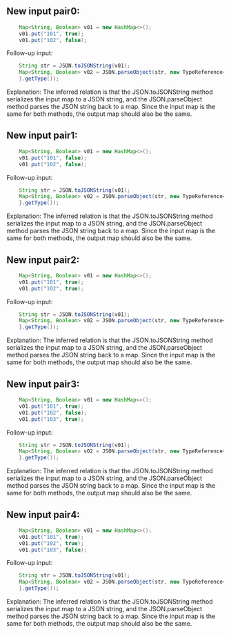 ## New input pair0:
```java
    Map<String, Boolean> v01 = new HashMap<>();
    v01.put("101", true);
    v01.put("102", false);
```
Follow-up input:
```java
    String str = JSON.toJSONString(v01);
    Map<String, Boolean> v02 = JSON.parseObject(str, new TypeReference<Map<String, Boolean>>() {
    }.getType());
```
Explanation: The inferred relation is that the JSON.toJSONString method serializes the input map to a JSON string, and the JSON.parseObject method parses the JSON string back to a map. Since the input map is the same for both methods, the output map should also be the same.

## New input pair1:
```java
    Map<String, Boolean> v01 = new HashMap<>();
    v01.put("101", false);
    v01.put("102", false);
```
Follow-up input:
```java
    String str = JSON.toJSONString(v01);
    Map<String, Boolean> v02 = JSON.parseObject(str, new TypeReference<Map<String, Boolean>>() {
    }.getType());
```
Explanation: The inferred relation is that the JSON.toJSONString method serializes the input map to a JSON string, and the JSON.parseObject method parses the JSON string back to a map. Since the input map is the same for both methods, the output map should also be the same.

## New input pair2:
```java
    Map<String, Boolean> v01 = new HashMap<>();
    v01.put("101", true);
    v01.put("102", true);
```
Follow-up input:
```java
    String str = JSON.toJSONString(v01);
    Map<String, Boolean> v02 = JSON.parseObject(str, new TypeReference<Map<String, Boolean>>() {
    }.getType());
```
Explanation: The inferred relation is that the JSON.toJSONString method serializes the input map to a JSON string, and the JSON.parseObject method parses the JSON string back to a map. Since the input map is the same for both methods, the output map should also be the same.

## New input pair3:
```java
    Map<String, Boolean> v01 = new HashMap<>();
    v01.put("101", true);
    v01.put("102", false);
    v01.put("103", true);
```
Follow-up input:
```java
    String str = JSON.toJSONString(v01);
    Map<String, Boolean> v02 = JSON.parseObject(str, new TypeReference<Map<String, Boolean>>() {
    }.getType());
```
Explanation: The inferred relation is that the JSON.toJSONString method serializes the input map to a JSON string, and the JSON.parseObject method parses the JSON string back to a map. Since the input map is the same for both methods, the output map should also be the same.

## New input pair4:
```java
    Map<String, Boolean> v01 = new HashMap<>();
    v01.put("101", true);
    v01.put("102", true);
    v01.put("103", false);
```
Follow-up input:
```java
    String str = JSON.toJSONString(v01);
    Map<String, Boolean> v02 = JSON.parseObject(str, new TypeReference<Map<String, Boolean>>() {
    }.getType());
```
Explanation: The inferred relation is that the JSON.toJSONString method serializes the input map to a JSON string, and the JSON.parseObject method parses the JSON string back to a map. Since the input map is the same for both methods, the output map should also be the same.
